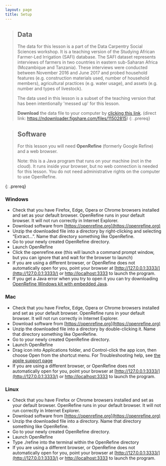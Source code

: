 ```yaml
---
layout: page
title: Setup
---
```


> ## Data
>
> The data for this lesson is a part of the Data Carpentry Social Sciences
> workshop. It is a teaching version of the Studying African Farmer-Led
> Irrigation (SAFI) database. The SAFI dataset represents interviews of farmers
> in two countries in eastern sub-Saharan Africa (Mozambique and Tanzania).
> These interviews were conducted between November 2016 and June 2017 and probed
> household features (e.g. construction materials used, number of household
> members), agricultural practices (e.g. water usage), and assets (e.g. number
> and types of livestock).
>
> The data used in this lesson
> is a subset of the teaching version that has been intentionally 'messed up'
> for this lesson.
>
> **Download** the data file to your computer by
  [clicking this link](https://ndownloader.figshare.com/files/11502815).
  (direct link: <https://ndownloader.figshare.com/files/11502815>)
{: .prereq}

> ## Software
>
> For this lesson you will need **OpenRefine** (formerly Google Refine) and a
> web browser.
>
> Note: this is a Java program that runs on your machine (not in the cloud).
> It runs inside your browser, but no web connection is needed for this lesson.
> You do not need administrative rights on the computer to use OpenRefine.
>
{: .prereq}

### Windows

- Check that you have Firefox, Edge, Opera or Chrome browsers installed and set
  as your default browser. OpenRefine runs in your default browser. It will not
  run correctly in Internet Explorer.
- Download software from [https://openrefine.org](https://openrefine.org)
- Unzip the downloaded file into a directory by right-clicking and
selecting “Extract…”. Name that directory something like OpenRefine.
- Go to your newly created OpenRefine directory.
- Launch OpenRefine
- Click the openrefine.exe (this will launch a command prompt window, but you
  can ignore that and wait for the browser to launch)
- If you are using a different browser, or OpenRefine does not automatically
  open for you, point your browser at [http://127.0.0.1:3333/](http://127.0.0.1:3333/) or
  [http://localhost:3333](http://localhost:3333) to launch the program.
- If you get a Java error when you try to open it you can try downloading
  [OpenRefine Windows kit with embedded Java](https://openrefine.org/download.html).

### Mac

- Check that you have Firefox, Edge, Opera or Chrome browsers installed and set as your
  default browser. OpenRefine runs in your default browser. It will not run
  correctly in Internet Explorer.
- Download software from [https://openrefine.org](https://openrefine.org)
- Unzip the downloaded file into a directory by double-clicking it. Name
that directory something like OpenRefine.
- Go to your newly created OpenRefine directory.
- Launch OpenRefine
- Drag icon into Applications folder, and Control-click the app icon, then
  choose Open from the shortcut menu. For Troubleshooting help, see
  [the apple support page](https://support.apple.com/guide/mac-help/open-a-mac-app-from-an-unidentified-developer-mh40616/mac)
- If you are using a different browser, or OpenRefine does not automatically
  open for you, point your browser at [http://127.0.0.1:3333/](http://127.0.0.1:3333/) or
  [http://localhost:3333](http://localhost:3333) to launch the program.

### Linux

- Check that you have Firefox or Chrome browsers installed and set as your
  default browser. OpenRefine runs in your default browser. It will not run
  correctly in Internet Explorer.
- Download software from [https://openrefine.org](https://openrefine.org)
- Unzip the downloaded file into a directory. Name that directory something like OpenRefine.
- Go to your newly created OpenRefine directory.
- Launch OpenRefine
- Type ./refine into the terminal within the OpenRefine directory
- If you are using a different browser, or OpenRefine does not automatically
  open for you, point your browser at [http://127.0.0.1:3333/](http://127.0.0.1:3333/) or
  [http://localhost:3333](http://localhost:3333) to launch the program.
